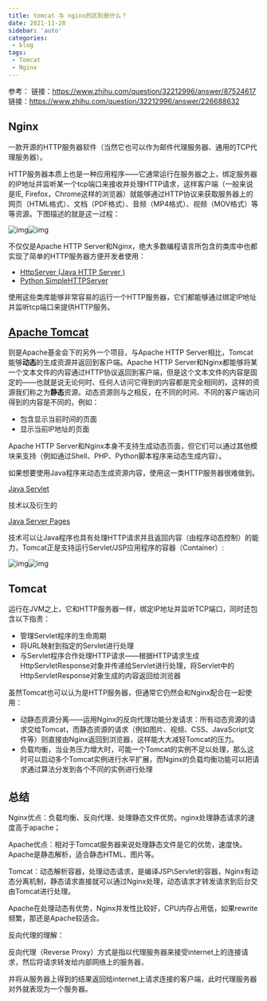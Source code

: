 ```yaml
---
title: tomcat 与 nginx的区别是什么？
date: 2021-11-28
sidebar: 'auto'
categories:
 - blog
tags:
 - Tomcat 
 - Nginx
---
```


参考：
链接：https://www.zhihu.com/question/32212996/answer/87524617
链接：https://www.zhihu.com/question/32212996/answer/226688632

## Nginx 

一款开源的HTTP服务器软件（当然它也可以作为邮件代理服务器、通用的TCP代理服务器）。

HTTP服务器本质上也是一种应用程序——它通常运行在服务器之上，绑定服务器的IP地址并监听某一个tcp端口来接收并处理HTTP请求，这样客户端（一般来说是IE, Firefox，Chrome这样的浏览器）就能够通过HTTP协议来获取服务器上的网页（HTML格式）、文档（PDF格式）、音频（MP4格式）、视频（MOV格式）等等资源。下图描述的就是这一过程：

![img](https://pica.zhimg.com/50/904696074e077934e601f175913f42fd_720w.jpg?source=1940ef5c)![img](https://pica.zhimg.com/80/904696074e077934e601f175913f42fd_720w.jpg?source=1940ef5c)



不仅仅是Apache HTTP Server和Nginx，绝大多数编程语言所包含的类库中也都实现了简单的HTTP服务器方便开发者使用：

- [HttpServer (Java HTTP Server )](https://link.zhihu.com/?target=https%3A//docs.oracle.com/javase/8/docs/jre/api/net/httpserver/spec/com/sun/net/httpserver/HttpServer.html)
- [Python SimpleHTTPServer](https://link.zhihu.com/?target=https%3A//docs.python.org/2/library/simplehttpserver.html)

使用这些类库能够非常容易的运行一个HTTP服务器，它们都能够通过绑定IP地址并监听tcp端口来提供HTTP服务。



## [Apache Tomcat](https://link.zhihu.com/?target=http%3A//tomcat.apache.org/)

则是Apache基金会下的另外一个项目，与Apache HTTP Server相比，Tomcat能够**动态**的生成资源并返回到客户端。Apache HTTP Server和Nginx都能够将某一个文本文件的内容通过HTTP协议返回到客户端，但是这个文本文件的内容是固定的——也就是说无论何时、任何人访问它得到的内容都是完全相同的，这样的资源我们称之为**静态**资源。动态资源则与之相反，在不同的时间、不同的客户端访问得到的内容是不同的，例如：

- 包含显示当前时间的页面
- 显示当前IP地址的页面

Apache HTTP Server和Nginx本身不支持生成动态页面，但它们可以通过其他模块来支持（例如通过Shell、PHP、Python脚本程序来动态生成内容）。

如果想要使用Java程序来动态生成资源内容，使用这一类HTTP服务器很难做到。

[Java Servlet](https://link.zhihu.com/?target=http%3A//www.tianmaying.com/tutorial/servlet-intro)

技术以及衍生的

[Java Server Pages](https://link.zhihu.com/?target=http%3A//www.tianmaying.com/tutorial/jsp-intro)

技术可以让Java程序也具有处理HTTP请求并且返回内容（由程序动态控制）的能力，Tomcat正是支持运行Servlet/JSP应用程序的容器（Container）:

![img](https://pic1.zhimg.com/50/2651b72ce2170336d10ad17fd020ae7a_720w.jpg?source=1940ef5c)![img](https://pic1.zhimg.com/80/2651b72ce2170336d10ad17fd020ae7a_720w.jpg?source=1940ef5c)

## Tomcat

运行在JVM之上，它和HTTP服务器一样，绑定IP地址并监听TCP端口，同时还包含以下指责：

- 管理Servlet程序的生命周期
- 将URL映射到指定的Servlet进行处理
- 与Servlet程序合作处理HTTP请求——根据HTTP请求生成HttpServletResponse对象并传递给Servlet进行处理，将Servlet中的HttpServletResponse对象生成的内容返回给浏览器

虽然Tomcat也可以认为是HTTP服务器，但通常它仍然会和Nginx配合在一起使用：

- 动静态资源分离——运用Nginx的反向代理功能分发请求：所有动态资源的请求交给Tomcat，而静态资源的请求（例如图片、视频、CSS、JavaScript文件等）则直接由Nginx返回到浏览器，这样能大大减轻Tomcat的压力。
- 负载均衡，当业务压力增大时，可能一个Tomcat的实例不足以处理，那么这时可以启动多个Tomcat实例进行水平扩展，而Nginx的负载均衡功能可以把请求通过算法分发到各个不同的实例进行处理





## 总结

Nginx优点：负载均衡、反向代理、处理静态文件优势。nginx处理静态请求的速度高于apache；

Apache优点：相对于Tomcat服务器来说处理静态文件是它的优势，速度快。Apache是静态解析，适合静态HTML、图片等。

Tomcat：动态解析容器，处理动态请求，是编译JSP\Servlet的容器，Nginx有动态分离机制，静态请求直接就可以通过Nginx处理，动态请求才转发请求到后台交由Tomcat进行处理。

Apache在处理动态有优势，Nginx并发性比较好，CPU内存占用低，如果rewrite频繁，那还是Apache较适合。

反向代理的理解：

反向代理（Reverse Proxy）方式是指以代理服务器来接受internet上的连接请求，然后将请求转发给内部网络上的服务器，

并将从服务器上得到的结果返回给internet上请求连接的客户端，此时代理服务器对外就表现为一个服务器。


